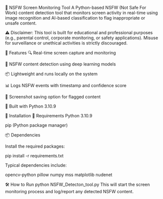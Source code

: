 🚫 NSFW Screen Monitoring Tool
A Python-based NSFW (Not Safe For Work) content detection tool that monitors screen activity in real-time using image recognition and AI-based classification to flag inappropriate or unsafe content.

⚠️ Disclaimer: This tool is built for educational and professional purposes (e.g., parental control, corporate monitoring, or safety applications). Misuse for surveillance or unethical activities is strictly discouraged.

🧠 Features
🔍 Real-time screen capture and monitoring

🤖 NSFW content detection using deep learning models

📦 Lightweight and runs locally on the system

📊 Logs NSFW events with timestamp and confidence score

📁 Screenshot saving option for flagged content

🐍 Built with Python 3.10.9

🚀 Installation
🔧 Requirements
Python 3.10.9

pip (Python package manager)

📦 Dependencies

Install the required packages:

pip install -r requirements.txt

Typical dependencies include:

opencv-python
pillow
numpy
mss
matplotlib 
nudenet

🛠️ How to Run
python NSFW_Detecton_tool.py
This will start the screen monitoring process and log/report any detected NSFW content.
